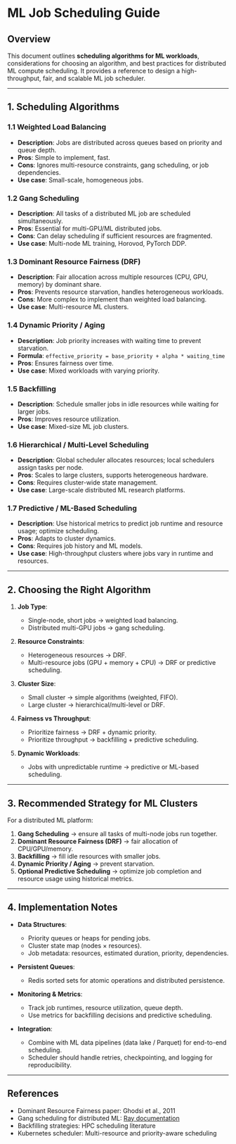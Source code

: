 # ML Job Scheduling Guide

## Overview

This document outlines **scheduling algorithms for ML workloads**, considerations for choosing an algorithm, and best practices for distributed ML compute scheduling. It provides a reference to design a high-throughput, fair, and scalable ML job scheduler.

---

## 1. Scheduling Algorithms

### 1.1 Weighted Load Balancing

* **Description**: Jobs are distributed across queues based on priority and queue depth.
* **Pros**: Simple to implement, fast.
* **Cons**: Ignores multi-resource constraints, gang scheduling, or job dependencies.
* **Use case**: Small-scale, homogeneous jobs.

### 1.2 Gang Scheduling

* **Description**: All tasks of a distributed ML job are scheduled simultaneously.
* **Pros**: Essential for multi-GPU/ML distributed jobs.
* **Cons**: Can delay scheduling if sufficient resources are fragmented.
* **Use case**: Multi-node ML training, Horovod, PyTorch DDP.

### 1.3 Dominant Resource Fairness (DRF)

* **Description**: Fair allocation across multiple resources (CPU, GPU, memory) by dominant share.
* **Pros**: Prevents resource starvation, handles heterogeneous workloads.
* **Cons**: More complex to implement than weighted load balancing.
* **Use case**: Multi-resource ML clusters.

### 1.4 Dynamic Priority / Aging

* **Description**: Job priority increases with waiting time to prevent starvation.
* **Formula**: `effective_priority = base_priority + alpha * waiting_time`
* **Pros**: Ensures fairness over time.
* **Use case**: Mixed workloads with varying priority.

### 1.5 Backfilling

* **Description**: Schedule smaller jobs in idle resources while waiting for larger jobs.
* **Pros**: Improves resource utilization.
* **Use case**: Mixed-size ML job clusters.

### 1.6 Hierarchical / Multi-Level Scheduling

* **Description**: Global scheduler allocates resources; local schedulers assign tasks per node.
* **Pros**: Scales to large clusters, supports heterogeneous hardware.
* **Cons**: Requires cluster-wide state management.
* **Use case**: Large-scale distributed ML research platforms.

### 1.7 Predictive / ML-Based Scheduling

* **Description**: Use historical metrics to predict job runtime and resource usage; optimize scheduling.
* **Pros**: Adapts to cluster dynamics.
* **Cons**: Requires job history and ML models.
* **Use case**: High-throughput clusters where jobs vary in runtime and resources.

---

## 2. Choosing the Right Algorithm

1. **Job Type**:

   * Single-node, short jobs → weighted load balancing.
   * Distributed multi-GPU jobs → gang scheduling.

2. **Resource Constraints**:

   * Heterogeneous resources → DRF.
   * Multi-resource jobs (GPU + memory + CPU) → DRF or predictive scheduling.

3. **Cluster Size**:

   * Small cluster → simple algorithms (weighted, FIFO).
   * Large cluster → hierarchical/multi-level or DRF.

4. **Fairness vs Throughput**:

   * Prioritize fairness → DRF + dynamic priority.
   * Prioritize throughput → backfilling + predictive scheduling.

5. **Dynamic Workloads**:

   * Jobs with unpredictable runtime → predictive or ML-based scheduling.

---

## 3. Recommended Strategy for ML Clusters

For a distributed ML platform:

1. **Gang Scheduling** → ensure all tasks of multi-node jobs run together.
2. **Dominant Resource Fairness (DRF)** → fair allocation of CPU/GPU/memory.
3. **Backfilling** → fill idle resources with smaller jobs.
4. **Dynamic Priority / Aging** → prevent starvation.
5. **Optional Predictive Scheduling** → optimize job completion and resource usage using historical metrics.

---

## 4. Implementation Notes

* **Data Structures**:

  * Priority queues or heaps for pending jobs.
  * Cluster state map (nodes × resources).
  * Job metadata: resources, estimated duration, priority, dependencies.

* **Persistent Queues**:

  * Redis sorted sets for atomic operations and distributed persistence.

* **Monitoring & Metrics**:

  * Track job runtimes, resource utilization, queue depth.
  * Use metrics for backfilling decisions and predictive scheduling.

* **Integration**:

  * Combine with ML data pipelines (data lake / Parquet) for end-to-end scheduling.
  * Scheduler should handle retries, checkpointing, and logging for reproducibility.

---

## References

* Dominant Resource Fairness paper: Ghodsi et al., 2011
* Gang scheduling for distributed ML: [Ray documentation](https://docs.ray.io)
* Backfilling strategies: HPC scheduling literature
* Kubernetes scheduler: Multi-resource and priority-aware scheduling
